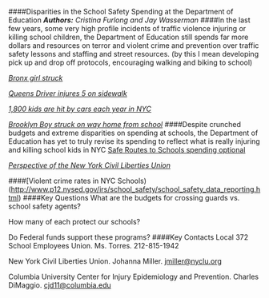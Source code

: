 ####Disparities in the School Safety Spending at the Department of Education
_**Authors:** Cristina Furlong and Jay Wasserman_
####In the last few years, some very high profile incidents of traffic violence injuring or killing school children, the Department of Education still spends far more dollars and resources on terror and violent crime and prevention over traffic safety lessons and staffing and street resources. (by this I mean developing pick up and drop off protocols, encouraging walking and biking to school)

[_Bronx girl struck_](http://www.streetsblog.org/2014/10/27/its-still-legal-to-run-over-a-child-on-a-new-york-city-sidewalk/)

[_Queens Driver injures 5 on sidewalk_](http://www.dnainfo.com/new-york/20130912/maspeth/car-plows-into-four-people-near-queens-school-fdny-says_)

[_1,800 kids are hit by cars each year in NYC_](http://project.wnyc.org/children-and-cars_)

[_Brooklyn Boy struck on way home from school_](http://7online.com/news/78-year-old-woman-arrested-in-brooklyn-hit-and-run-that-killed-teen/404691/_)
####Despite crunched budgets and extreme disparities on spending at schools, the Department of Education has yet to truly revise its spending to reflect what is really injuring and killing school kids in NYC
 [Safe Routes to Schools spending optional](http://usa.streetsblog.org/2012/07/12/the-awful-truth-about-the-transpo-bills-bikeped-loophole)

 [_Perspective of the New York Civil Liberties Union_](http://www.nyc.gov/html/doh/downloads/pdf/ip/ip-nyc-inj-child-fatality-report13.pdf)

####[Violent crime rates in NYC Schools)(http://www.p12.nysed.gov/irs/school_safety/school_safety_data_reporting.html)
####Key Questions
What are the budgets for crossing guards vs. school safety agents?

How many of each protect our schools? 

Do Federal funds support these programs?
####Key Contacts
Local 372 School Employees Union. Ms. Torres. 212-815-1942

New York Civil Liberties Union. Johanna Miller. jmiller@nyclu.org

Columbia University Center for Injury Epidemiology and Prevention. Charles DiMaggio. cjd11@columbia.edu



